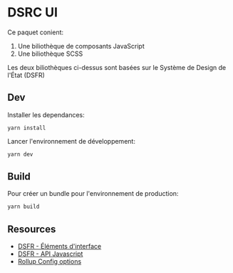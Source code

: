 # DSRC UI

Ce paquet conient:

1. Une biliothèque de composants JavaScript
1. Une biliothèque SCSS

Les deux biliothèques ci-dessus sont basées sur le Système de Design de l'État (DSFR)

## Dev

Installer les dependances:

```shell
yarn install
```

Lancer l'environnement de développement:

```bash
yarn dev
```

## Build

Pour créer un bundle pour l'environnement de production:

```bash
yarn build
```

## Resources

- [DSFR - Éléments d'interface](https://www.systeme-de-design.gouv.fr/elements-d-interface)
- [DSFR - API Javascript](https://www.systeme-de-design.gouv.fr/utilisation-et-organisation/developpeurs/api-javascript)
- [Rollup Config options](https://rollupjs.org/configuration-options/)
